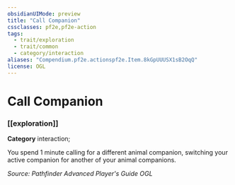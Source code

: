```yaml
---
obsidianUIMode: preview
title: "Call Companion"
cssclasses: pf2e,pf2e-action
tags:
  - trait/exploration
  - trait/common
  - category/interaction
aliases: "Compendium.pf2e.actionspf2e.Item.8kGpUUUSX1sB2OqQ"
license: OGL
---
```

# Call Companion

### [[exploration]]

**Category** interaction; 




You spend 1 minute calling for a different animal companion, switching your active companion for another of your animal companions.

*Source: Pathfinder Advanced Player's Guide*
*OGL*